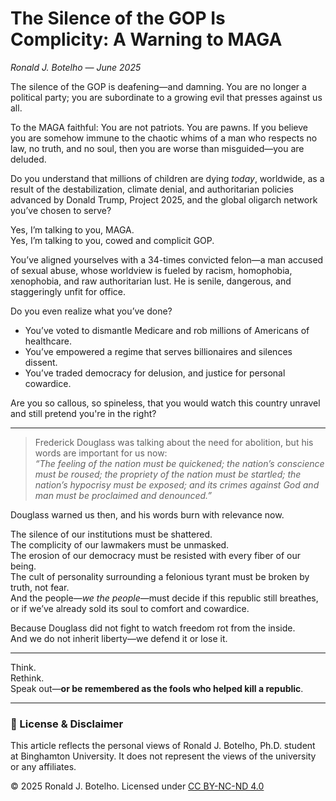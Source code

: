 # The Silence of the GOP Is Complicity: A Warning to MAGA  
*Ronald J. Botelho — June 2025*

The silence of the GOP is deafening—and damning. You are no longer a political party; you are subordinate to a growing evil that presses against us all.

To the MAGA faithful: You are not patriots. You are pawns. If you believe you are somehow immune to the chaotic whims of a man who respects no law, no truth, and no soul, then you are worse than misguided—you are deluded.

Do you understand that millions of children are dying *today*, worldwide, as a result of the destabilization, climate denial, and authoritarian policies advanced by Donald Trump, Project 2025, and the global oligarch network you’ve chosen to serve?

Yes, I’m talking to you, MAGA.  
Yes, I’m talking to you, cowed and complicit GOP.

You’ve aligned yourselves with a 34-times convicted felon—a man accused of sexual abuse, whose worldview is fueled by racism, homophobia, xenophobia, and raw authoritarian lust. He is senile, dangerous, and staggeringly unfit for office.

Do you even realize what you’ve done?

- You’ve voted to dismantle Medicare and rob millions of Americans of healthcare.  
- You’ve empowered a regime that serves billionaires and silences dissent.  
- You’ve traded democracy for delusion, and justice for personal cowardice.  

Are you so callous, so spineless, that you would watch this country unravel and still pretend you're in the right?

---

> Frederick Douglass was talking about the need for abolition, but his words are important for us now:  
> *“The feeling of the nation must be quickened; the nation’s conscience must be roused; the propriety of the nation must be startled; the nation’s hypocrisy must be exposed; and its crimes against God and man must be proclaimed and denounced.”*

Douglass warned us then, and his words burn with relevance now.

The silence of our institutions must be shattered.  
The complicity of our lawmakers must be unmasked.  
The erosion of our democracy must be resisted with every fiber of our being.  
The cult of personality surrounding a felonious tyrant must be broken by truth, not fear.  
And the people—*we the people*—must decide if this republic still breathes, or if we’ve already sold its soul to comfort and cowardice.

Because Douglass did not fight to watch freedom rot from the inside.  
And we do not inherit liberty—we defend it or lose it.

---

Think.  
Rethink.  
Speak out—**or be remembered as the fools who helped kill a republic**.

---

### 📄 License & Disclaimer

This article reflects the personal views of Ronald J. Botelho, Ph.D. student at Binghamton University. It does not represent the views of the university or any affiliates.

© 2025 Ronald J. Botelho. Licensed under [CC BY-NC-ND 4.0](https://creativecommons.org/licenses/by-nc-nd/4.0/)
